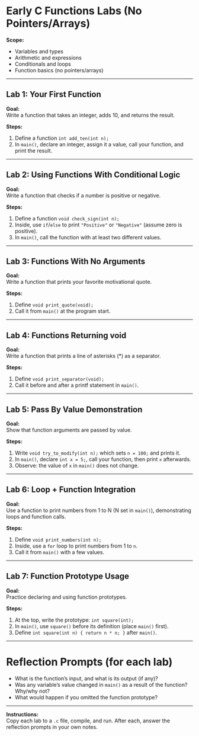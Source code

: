 # Early C Functions Labs (No Pointers/Arrays)

**Scope:**  
- Variables and types
- Arithmetic and expressions
- Conditionals and loops
- Function basics (no pointers/arrays)

---

## Lab 1: Your First Function

**Goal:**  
Write a function that takes an integer, adds 10, and returns the result.

**Steps:**
1. Define a function `int add_ten(int n);`
2. In `main()`, declare an integer, assign it a value, call your function, and print the result.

---

## Lab 2: Using Functions With Conditional Logic

**Goal:**  
Write a function that checks if a number is positive or negative.

**Steps:**
1. Define a function `void check_sign(int n);`
2. Inside, use `if`/`else` to print `"Positive"` or `"Negative"` (assume zero is positive).
3. In `main()`, call the function with at least two different values.

---

## Lab 3: Functions With No Arguments

**Goal:**  
Write a function that prints your favorite motivational quote.

**Steps:**
1. Define `void print_quote(void);`
2. Call it from `main()` at the program start.

---

## Lab 4: Functions Returning void

**Goal:**  
Write a function that prints a line of asterisks (*) as a separator.

**Steps:**
1. Define `void print_separator(void);`
2. Call it before and after a printf statement in `main()`.

---

## Lab 5: Pass By Value Demonstration

**Goal:**  
Show that function arguments are passed by value.

**Steps:**
1. Write `void try_to_modify(int n);` which sets `n = 100;` and prints it.
2. In `main()`, declare `int x = 5;`, call your function, then print `x` afterwards.
3. Observe: the value of `x` in `main()` does not change.

---

## Lab 6: Loop + Function Integration

**Goal:**  
Use a function to print numbers from 1 to N (N set in `main()`), demonstrating loops and function calls.

**Steps:**
1. Define `void print_numbers(int n);`
2. Inside, use a `for` loop to print numbers from 1 to `n`.
3. Call it from `main()` with a few values.

---

## Lab 7: Function Prototype Usage

**Goal:**  
Practice declaring and using function prototypes.

**Steps:**
1. At the top, write the prototype: `int square(int);`
2. In `main()`, use `square()` before its definition (place `main()` first).
3. Define `int square(int n) { return n * n; }` after `main()`.

---

# Reflection Prompts (for each lab)

- What is the function’s input, and what is its output (if any)?
- Was any variable’s value changed in `main()` as a result of the function? Why/why not?
- What would happen if you omitted the function prototype?

---

**Instructions:**  
Copy each lab to a `.c` file, compile, and run. After each, answer the reflection prompts in your own notes.
